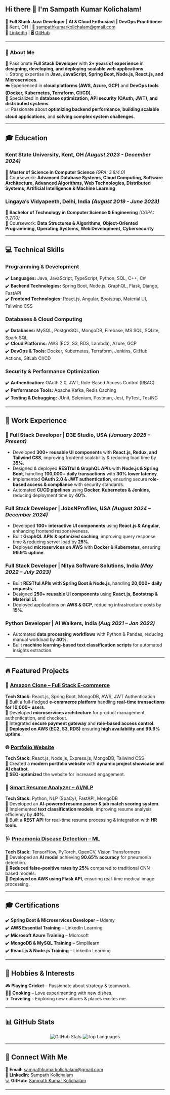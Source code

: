 ## Hi there 👋 I'm Sampath Kumar Kolichalam!

🚀 **Full Stack Java Developer | AI & Cloud Enthusiast | DevOps Practitioner**  
📍 Kent, OH | 📧 [sampathkumarkolichalam@gmail.com](mailto:sampathkumarkolichalam@gmail.com)  
🔗 [LinkedIn](https://www.linkedin.com/in/sampath-kumar-kolichalam-18b57b1ab/) | 🖥️ [GitHub](https://github.com/SampathKumarKolichalam)  

---

### 🚀 **About Me**
🎯 Passionate **Full Stack Developer** with **2+ years of experience** in **designing, developing, and deploying** **scalable web applications**.  
💡 Strong expertise in **Java, JavaScript, Spring Boot, Node.js, React.js, and Microservices**.  
☁️ Experienced in **cloud platforms (AWS, Azure, GCP)** and **DevOps tools (Docker, Kubernetes, Terraform, CI/CD)**.  
🔹 Specialized in **database optimization, API security (OAuth, JWT), and distributed systems**.  
📈 Passionate about **optimizing backend performance**, **building scalable cloud applications**, and **solving complex system challenges**.  

---

## 🎓 **Education**
### **Kent State University, Kent, OH** *(August 2023 - December 2024)*
📝 **Master of Science in Computer Science** *(GPA: 3.8/4.0)*  
📌 Coursework: **Advanced Database Systems, Cloud Computing, Software Architecture, Advanced Algorithms, Web Technologies, Distributed Systems, Artificial Intelligence & Machine Learning**  

### **Lingaya’s Vidyapeeth, Delhi, India** *(August 2019 - June 2023)*
📝 **Bachelor of Technology in Computer Science & Engineering** *(CGPA: 9.2/10)*  
📌 Coursework: **Data Structures & Algorithms, Object-Oriented Programming, Operating Systems, Web Development, Cybersecurity**  

---

## 💻 **Technical Skills**
### **Programming & Development**
✔️ **Languages:** Java, JavaScript, TypeScript, Python, SQL, C++, C#  
✔️ **Backend Technologies:** Spring Boot, Node.js, GraphQL, Flask, Django, FastAPI  
✔️ **Frontend Technologies:** React.js, Angular, Bootstrap, Material UI, Tailwind CSS  

### **Databases & Cloud Computing**
✔️ **Databases:** MySQL, PostgreSQL, MongoDB, Firebase, MS SQL, SQLite, Spark SQL  
✔️ **Cloud Platforms:** AWS (EC2, S3, RDS, Lambda), Azure, GCP  
✔️ **DevOps & Tools:** Docker, Kubernetes, Terraform, Jenkins, GitHub Actions, GitLab CI/CD  

### **Security & Performance Optimization**
✔️ **Authentication:** OAuth 2.0, JWT, Role-Based Access Control (RBAC)  
✔️ **Performance Tools:** Apache Kafka, Redis Caching  
✔️ **Testing & Debugging:** JUnit, Selenium, Postman, Jest, PyTest, TestNG  

---

## 🏢 **Work Experience**
### **🚀 Full Stack Developer | D3E Studio, USA** *(January 2025 – Present)*
- Developed **300+ reusable UI components** with **React.js, Redux, and Tailwind CSS**, improving frontend scalability & reducing load time by **35%**.
- Designed & deployed **RESTful & GraphQL APIs** with **Node.js & Spring Boot**, handling **100,000+ daily transactions** with **30% lower latency**.
- Implemented **OAuth 2.0 & JWT authentication**, ensuring secure **role-based access & compliance** with security standards.
- Automated **CI/CD pipelines** using **Docker, Kubernetes & Jenkins**, reducing deployment time by **40%**.

### **Full Stack Developer | JobsNProfiles, USA** *(August 2024 – December 2024)*
- Developed **100+ interactive UI components** using **React.js & Angular**, enhancing frontend responsiveness.
- Built **GraphQL APIs & optimized caching**, improving query response time & reducing server load by **25%**.
- Deployed **microservices on AWS** with **Docker & Kubernetes**, ensuring **99.9% uptime**.

### **Full Stack Developer | Nitya Software Solutions, India** *(May 2022 – July 2023)*
- Built **RESTful APIs with Spring Boot & Node.js**, handling **20,000+ daily requests**.
- Designed **250+ reusable UI components** using **React.js, Bootstrap & Material UI**.
- Deployed applications on **AWS & GCP**, reducing infrastructure costs by **15%**.

### **Python Developer | AI Walkers, India** *(Aug 2021 – Jan 2022)*
- Automated **data processing workflows** with Python & Pandas, reducing manual workload by **40%**.
- Built **machine learning-based text classification scripts** for automated insights extraction.

---

## 🔥 **Featured Projects**
### 🛒 [Amazon Clone – Full Stack E-commerce](https://github.com/SampathKumarKolichalam/Amazon-Clone-Web-Application)
**Tech Stack:** React.js, Spring Boot, MongoDB, AWS, JWT Authentication  
🔹 Built a full-fledged **e-commerce platform** handling **real-time transactions for 10,000+ users**.  
🔹 Developed **microservices architecture** for product management, authentication, and checkout.  
🔹 Integrated **secure payment gateway** and **role-based access control**.  
🔹 **Deployed on AWS (EC2, S3, RDS)** ensuring **high availability and 99.9% uptime**.

### 🌐 [Portfolio Website](https://github.com/SampathKumarKolichalam/Portfolio-Website)
**Tech Stack:** React.js, Node.js, Express.js, MongoDB, Tailwind CSS  
🔹 Created a **modern portfolio website** with **dynamic project showcase and AI chatbot**.  
🔹 **SEO-optimized** the website for increased engagement.

### 📄 [Smart Resume Analyzer – AI/NLP](https://github.com/SampathKumarKolichalam/Smart-Resume-Analysis-Using-NLP)
**Tech Stack:** Python, NLP (SpaCy), FastAPI, MongoDB  
🔹 Developed an **AI-powered resume parser & job match scoring system**.  
🔹 Implemented **text classification models**, improving resume analysis efficiency by **40%**.  
🔹 Built a **REST API** for real-time resume processing & integration with **HR tools**.

### 🩺 [Pneumonia Disease Detection – ML](https://github.com/K-Roshini-Reddy/Capstone---Team_2)
**Tech Stack:** TensorFlow, PyTorch, OpenCV, Vision Transformers  
🔹 Developed an **AI model** achieving **90.65% accuracy** for pneumonia detection.  
🔹 **Reduced false-positive rates by 25%** compared to traditional CNN-based models.  
🔹 **Deployed on AWS using Flask API**, ensuring real-time medical image processing.

---

## 🎓 **Certifications**  
✔️ **Spring Boot & Microservices Developer** – Udemy  
✔️ **AWS Essential Training** – LinkedIn Learning  
✔️ **Microsoft Azure Training** – Microsoft  
✔️ **MongoDB & MySQL Training** – Simplilearn  
✔️ **React.js & Node.js Training** – LinkedIn Learning  
  

---

## 🏏 **Hobbies & Interests**
🎮 **Playing Cricket** – Passionate about strategy & teamwork.  
👨‍🍳 **Cooking** – Love experimenting with new dishes.  
✈️ **Traveling** – Exploring new cultures & places excites me.  

---

## 📊 **GitHub Stats**
<p align="center">
  <img src="https://github-readme-stats.vercel.app/api?username=SampathKumarKolichalam&show_icons=true&theme=dark" alt="GitHub Stats"/>
  <img src="https://github-readme-stats.vercel.app/api/top-langs/?username=SampathKumarKolichalam&layout=compact&theme=dark" alt="Top Languages"/>
</p>

---

## 🤝 **Connect With Me**
📧 **Email:** [sampathkumarkolichalam@gmail.com](mailto:sampathkumarkolichalam@gmail.com)  
🔗 **LinkedIn:** [Sampath Kolichalam](https://www.linkedin.com/in/sampath-kumar-kolichalam-18b57b1ab/)  
💻 **GitHub:** [Sampath Kumar Kolichalam](https://github.com/SampathKumarKolichalam)  

---


